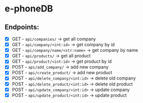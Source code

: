 # e-phoneDB

## Endpoints:
- [X] GET - `api/companies/` -> get all company
- [X] GET - `api/company/<int:id>` -> get company by id
- [X] GET - `api/company/name/<str:name>` -> get company by name
- [X] GET - `api/products/` -> get all product
- [X] GET - `api/product/<int:id>` -> get product by id
- [X] POST - `api/add_company/` -> add new company
- [X] POST - `api/create_product/` -> add new product
- [X] POST - `api/delete_company/<int:id>` -> delete old company
- [X] POST - `api/delete_product/<int:id>` -> delete old product
- [X] POST - `api/update_company/<int:id>` -> update company
- [X] POST - `api/update_product/<int:id>` -> update product